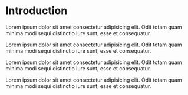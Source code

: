 # Introduction

Lorem ipsum dolor sit amet consectetur adipisicing elit. Odit totam quam minima modi sequi distinctio iure sunt, esse et consequatur.

Lorem ipsum dolor sit amet consectetur adipisicing elit. Odit totam quam minima modi sequi distinctio iure sunt, esse et consequatur.

Lorem ipsum dolor sit amet consectetur adipisicing elit. Odit totam quam minima modi sequi distinctio iure sunt, esse et consequatur.

Lorem ipsum dolor sit amet consectetur adipisicing elit. Odit totam quam minima modi sequi distinctio iure sunt, esse et consequatur.
